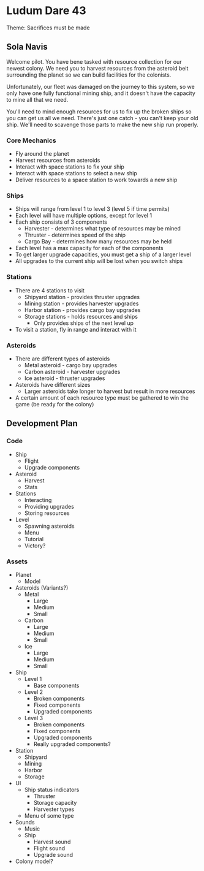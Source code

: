 # Ludum Dare 43

Theme: Sacrifices must be made

## Sola Navis

Welcome pilot. You have bene tasked with resource collection for our newest
colony. We need you to harvest resources from the asteroid belt surrounding the
planet so we can build facilities for the colonists.

Unfortunately, our fleet was damaged on the journey to this system, so we only
have one fully functional mining ship, and it doesn't have the capacity to
mine all that we need.

You'll need to mind enough resources for us to fix up the broken ships so you
can get us all we need. There's just one catch - you can't keep your old ship.
We'll need to scavenge those parts to make the new ship run properly.

### Core Mechanics

* Fly around the planet
* Harvest resources from asteroids
* Interact with space stations to fix your ship
* Interact with space stations to select a new ship
* Deliver resources to a space station to work towards a new ship

### Ships

* Ships will range from level 1 to level 3 (level 5 if time permits)
* Each level will have multiple options, except for level 1
* Each ship consists of 3 components
	- Harvester - determines what type of resources may be mined
	- Thruster - determines speed of the ship
	- Cargo Bay - determines how many resources may be held
* Each level has a max capacity for each of the components
* To get larger upgrade capacities, you must get a ship of a larger level
* All upgrades to the current ship will be lost when you switch ships

### Stations

* There are 4 stations to visit
	- Shipyard station - provides thruster upgrades
	- Mining station - provides harvester upgrades
	- Harbor station - provides cargo bay upgrades
	- Storage stations - holds resources and ships
		+ Only provides ships of the next level up
* To visit a station, fly in range and interact with it

### Asteroids

* There are different types of asteroids
	- Metal asteroid - cargo bay upgrades
	- Carbon asteroid - harvester upgrades
	- Ice asteroid - thruster upgrades
* Asteroids have different sizes
	- Larger asteroids take longer to harvest but result in more resources
* A certain amount of each resource type must be gathered to win the game (be ready for the colony)

## Development Plan

### Code

* Ship
	* Flight
	* Upgrade components
* Asteroid
	* Harvest
	* Stats
* Stations
	* Interacting
	* Providing upgrades
	* Storing resources
* Level
	* Spawning asteroids
	* Menu
	* Tutorial
	* Victory?

### Assets

* Planet
	* Model
* Asteroids (Variants?)
	* Metal
		* Large
		* Medium
		* Small
	* Carbon
		* Large
		* Medium
		* Small
	* Ice
		* Large
		* Medium
		* Small
* Ship
	* Level 1
		* Base components
	* Level 2
		* Broken components
		* Fixed components
		* Upgraded components
	* Level 3
		* Broken components
		* Fixed components
		* Upgraded components
		* Really upgraded components?
* Station
	* Shipyard
	* Mining
	* Harbor
	* Storage
* UI
	* Ship status indicators
		* Thruster
		* Storage capacity
		* Harvester types
	* Menu of some type
* Sounds
	* Music
	* Ship
		* Harvest sound
		* Flight sound
		* Upgrade sound
* Colony model?
